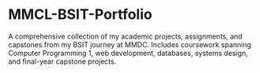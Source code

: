 # MMCL-BSIT-Portfolio
A comprehensive collection of my academic projects, assignments, and capstones from my BSIT journey at MMDC. Includes coursework spanning Computer Programming 1, web development, databases, systems design, and final-year capstone projects.
